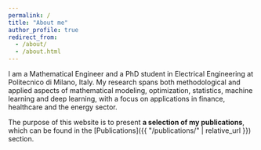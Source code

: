 ```yaml
---
permalink: /
title: "About me"
author_profile: true
redirect_from: 
  - /about/
  - /about.html
---
```


I am a Mathematical Engineer and a PhD student in Electrical Engineering at Politecnico di Milano, Italy. 
My research spans both methodological and applied aspects of mathematical modeling, optimization, statistics, machine learning and deep learning, with a focus on applications in finance, healthcare and the energy sector.

The purpose of this website is to present **a selection of my publications**, which can be found in the [Publications]({{ "/publications/" | relative_url }}) section.